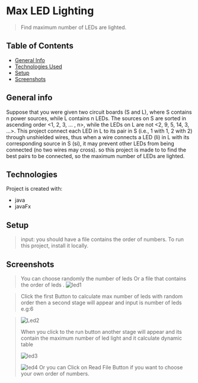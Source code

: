 
  # Max LED Lighting
  >Find maximum number of LEDs are lighted.
  ## Table of Contents
* [General Info](#general-information)
* [Technologies Used](#technologies-used)
* [Setup](#setup)
* [Screenshots](#screenshots)

## General info
Suppose that you were given two circuit boards (S and L), where S contains n power sources, while L contains n
LEDs. The sources on S are sorted in ascending order <1, 2, 3, … , n>, while the LEDs on L are not <2, 9, 5, 14, 3, 
…>. This project connect each LED in L to its pair in S (i.e., 1 with 1, 2 with 2) through unshielded wires, 
thus when a wire connects a LED (li) in L with its corresponding source in S (si), it may prevent other LEDs from 
being connected (no two wires may cross).
so this project is made to to find the best pairs to be connected, so the maximum number of LEDs are lighted.
## Technologies
Project is created with:
* java
* javaFx
## Setup
>input: you should have a file contains the order of  numbers.
>To run this project, install it locally.
## Screenshots
>You can choose randomly the number of leds Or  a file that contains the order of leds .
>![led1](https://user-images.githubusercontent.com/86316644/157325623-9fc647be-f201-4567-9aa6-85b3bb704590.PNG)

>Click the first Button to calculate max number of leds with random order then a second stage will appear and input is number of leds e.g:6

>![Led2](https://user-images.githubusercontent.com/86316644/157326656-cd759819-7647-420b-b8c1-83e09752c822.PNG)
>
>When you click to the run button another stage will appear and its contain the maximum number of led light and it calculate dynamic table 
>
>![led3](https://user-images.githubusercontent.com/86316644/157327125-3c8af092-4bda-422e-9354-2cf54943a4fa.PNG)
>
>![led4](https://user-images.githubusercontent.com/86316644/157327139-9514d039-a98c-4e47-b225-1214909aa194.PNG)
>Or you can Click on Read File Button if you want to choose your own order of numbers.


